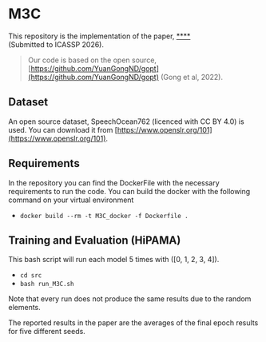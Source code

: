 # M3C

This repository is the implementation of the paper, [****](https://ieeexplore.ieee.org/document/10095733/) (Submitted to ICASSP 2026).

> Our code is based on the open source, [https://github.com/YuanGongND/gopt](https://github.com/YuanGongND/gopt) (Gong et al, 2022).

## Dataset

An open source dataset, SpeechOcean762 (licenced with CC BY 4.0) is used. You can download it from [https://www.openslr.org/101](https://www.openslr.org/101).

## Requirements

In the repository you can find the DockerFile with the necessary requirements to run the code.
You can build the docker with the following command on your virtual environment

- `docker build --rm -t M3C_docker -f Dockerfile .`

## Training and Evaluation (HiPAMA)
This bash script will run each model 5 times with ([0, 1, 2, 3, 4]).
- `cd src`
- `bash run_M3C.sh`

Note that every run does not produce the same results due to the random elements.

The reported results in the paper are the averages of the final epoch results for five different seeds.
